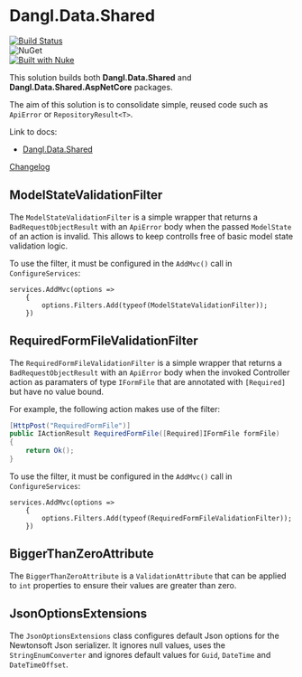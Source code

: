 # Dangl.Data.Shared
[![Build Status](https://jenkins.dangl.me/buildStatus/icon?job=Dangl.Data.Shared.Tests)](https://jenkins.dangl.me/job/Dangl.Data.Shared.Tests/)  
![NuGet](https://img.shields.io/nuget/v/Dangl.Data.Shared.svg)  
[![Built with Nuke](http://nuke.build/rounded)](https://www.nuke.build)

This solution builds both **Dangl.Data.Shared** and **Dangl.Data.Shared.AspNetCore** packages.

The aim of this solution is to consolidate simple, reused code such as `ApiError` or `RepositoryResult<T>`.

Link to docs:
  * [Dangl.Data.Shared](https://docs.dangl-it.com/Projects/Dangl.Data.Shared)

[Changelog](./CHANGELOG.md)

## ModelStateValidationFilter
The `ModelStateValidationFilter` is a simple wrapper that returns a `BadRequestObjectResult` with an `ApiError` body when the passed `ModelState`
of an action is invalid. This allows to keep controlls free of basic model state validation logic.

To use the filter, it must be configured in the `AddMvc()` call in `ConfigureServices`:

    services.AddMvc(options =>
        {
            options.Filters.Add(typeof(ModelStateValidationFilter));
        })

## RequiredFormFileValidationFilter
The `RequiredFormFileValidationFilter` is a simple wrapper that returns a `BadRequestObjectResult` with an `ApiError` body when the invoked
Controller action as paramaters of type `IFormFile` that are annotated with `[Required]` but have no value bound.

For example, the following action makes use of the filter:

```csharp
[HttpPost("RequiredFormFile")]
public IActionResult RequiredFormFile([Required]IFormFile formFile)
{
    return Ok();
}
```

To use the filter, it must be configured in the `AddMvc()` call in `ConfigureServices`:

    services.AddMvc(options =>
        {
            options.Filters.Add(typeof(RequiredFormFileValidationFilter));
        })

## BiggerThanZeroAttribute

The `BiggerThanZeroAttribute` is a `ValidationAttribute` that can be applied to `int` properties to ensure their values are greater than zero.

## JsonOptionsExtensions

The `JsonOptionsExtensions` class configures default Json options for the Newtonsoft Json serializer.
It ignores null values, uses the `StringEnumConverter` and ignores default values for `Guid`, `DateTime`
and `DateTimeOffset`.
